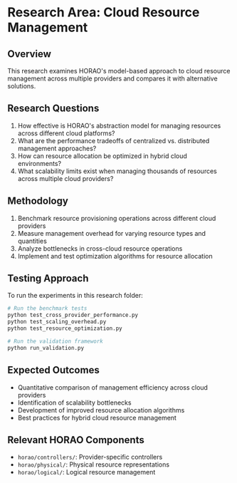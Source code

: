 # Research Area: Cloud Resource Management

## Overview
This research examines HORAO's model-based approach to cloud resource management across multiple providers and compares it with alternative solutions.

## Research Questions
1. How effective is HORAO's abstraction model for managing resources across different cloud platforms?
2. What are the performance tradeoffs of centralized vs. distributed management approaches?
3. How can resource allocation be optimized in hybrid cloud environments?
4. What scalability limits exist when managing thousands of resources across multiple cloud providers?

## Methodology
1. Benchmark resource provisioning operations across different cloud providers
2. Measure management overhead for varying resource types and quantities
3. Analyze bottlenecks in cross-cloud resource operations
4. Implement and test optimization algorithms for resource allocation

## Testing Approach
To run the experiments in this research folder:

```bash
# Run the benchmark tests
python test_cross_provider_performance.py
python test_scaling_overhead.py
python test_resource_optimization.py

# Run the validation framework
python run_validation.py
```

## Expected Outcomes
- Quantitative comparison of management efficiency across cloud providers
- Identification of scalability bottlenecks
- Development of improved resource allocation algorithms
- Best practices for hybrid cloud resource management

## Relevant HORAO Components
- `horao/controllers/`: Provider-specific controllers
- `horao/physical/`: Physical resource representations
- `horao/logical/`: Logical resource management